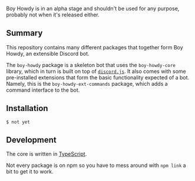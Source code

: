 Boy Howdy is in an alpha stage and shouldn't be used for any purpose, probably not when it's released either.

## Summary

This repository contains many different packages that together form Boy Howdy, an extensible Discord bot.

The `boy-howdy` package is a skeleton bot that uses the `boy-howdy-core` library, which in turn is built on top of [`discord.js`](https://github.com/discordjs/discord.js). It also comes with some pre-installed extensions that form the basic functionality expected of a bot. Namely, this is the `boy-howdy-ext-commands` package, which adds a command interface to the bot.

## Installation

```
$ not yet
```

## Development

The core is written in [TypeScript](https://github.com/Microsoft/TypeScript).

Not every package is on npm so you have to mess around with `npm link` a bit to get it to work.
